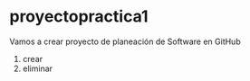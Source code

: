 # proyectopractica1
Vamos a crear proyecto de planeación de Software en GitHub

1. crear
2. eliminar
